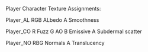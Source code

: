 Player Character Texture Assignments:

Player_AL
	RGB ALbedo
	A Smoothness

Player_CO
	R Fuzz
	G AO
	B Emissive
	A Subdermal scatter

Player_NO
RBG Normals
A Translucency